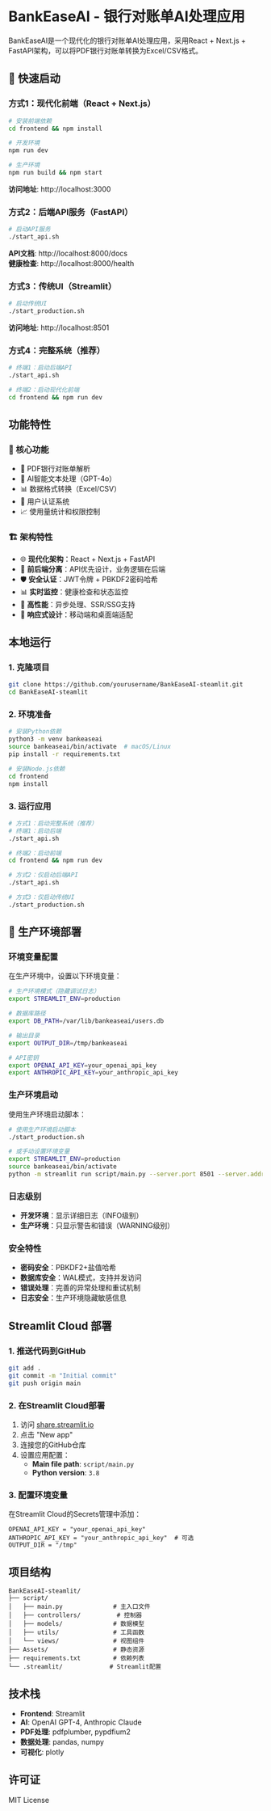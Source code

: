 # BankEaseAI - 银行对账单AI处理应用

BankEaseAI是一个现代化的银行对账单AI处理应用，采用React + Next.js + FastAPI架构，可以将PDF银行对账单转换为Excel/CSV格式。

## 🚀 快速启动

### 方式1：现代化前端（React + Next.js）
```bash
# 安装前端依赖
cd frontend && npm install

# 开发环境
npm run dev

# 生产环境
npm run build && npm start
```
**访问地址**: http://localhost:3000

### 方式2：后端API服务（FastAPI）
```bash
# 启动API服务
./start_api.sh
```
**API文档**: http://localhost:8000/docs  
**健康检查**: http://localhost:8000/health

### 方式3：传统UI（Streamlit）
```bash
# 启动传统UI
./start_production.sh
```
**访问地址**: http://localhost:8501

### 方式4：完整系统（推荐）
```bash
# 终端1：启动后端API
./start_api.sh

# 终端2：启动现代化前端
cd frontend && npm run dev
```

## 功能特性

### 🎯 核心功能
- 📄 PDF银行对账单解析
- 🤖 AI智能文本处理（GPT-4o）
- 📊 数据格式转换（Excel/CSV）
- 🔐 用户认证系统
- 📈 使用量统计和权限控制

### 🏗️ 架构特性
- 🌐 **现代化架构**：React + Next.js + FastAPI
- 🔄 **前后端分离**：API优先设计，业务逻辑在后端
- 🛡️ **安全认证**：JWT令牌 + PBKDF2密码哈希
- 📊 **实时监控**：健康检查和状态监控
- 🚀 **高性能**：异步处理、SSR/SSG支持
- 📱 **响应式设计**：移动端和桌面端适配

## 本地运行

### 1. 克隆项目
```bash
git clone https://github.com/yourusername/BankEaseAI-steamlit.git
cd BankEaseAI-steamlit
```

### 2. 环境准备
```bash
# 安装Python依赖
python3 -m venv bankeaseai
source bankeaseai/bin/activate  # macOS/Linux
pip install -r requirements.txt

# 安装Node.js依赖
cd frontend
npm install
```

### 3. 运行应用
```bash
# 方式1：启动完整系统（推荐）
# 终端1：启动后端
./start_api.sh

# 终端2：启动前端
cd frontend && npm run dev

# 方式2：仅启动后端API
./start_api.sh

# 方式3：仅启动传统UI
./start_production.sh
```

## 🚀 生产环境部署

### 环境变量配置

在生产环境中，设置以下环境变量：

```bash
# 生产环境模式（隐藏调试日志）
export STREAMLIT_ENV=production

# 数据库路径
export DB_PATH=/var/lib/bankeaseai/users.db

# 输出目录
export OUTPUT_DIR=/tmp/bankeaseai

# API密钥
export OPENAI_API_KEY=your_openai_api_key
export ANTHROPIC_API_KEY=your_anthropic_api_key
```

### 生产环境启动

使用生产环境启动脚本：

```bash
# 使用生产环境启动脚本
./start_production.sh

# 或手动设置环境变量
export STREAMLIT_ENV=production
source bankeaseai/bin/activate
python -m streamlit run script/main.py --server.port 8501 --server.address 0.0.0.0
```

### 日志级别

- **开发环境**：显示详细日志（INFO级别）
- **生产环境**：只显示警告和错误（WARNING级别）

### 安全特性

- **密码安全**：PBKDF2+盐值哈希
- **数据库安全**：WAL模式，支持并发访问
- **错误处理**：完善的异常处理和重试机制
- **日志安全**：生产环境隐藏敏感信息

## Streamlit Cloud 部署

### 1. 推送代码到GitHub
```bash
git add .
git commit -m "Initial commit"
git push origin main
```

### 2. 在Streamlit Cloud部署
1. 访问 [share.streamlit.io](https://share.streamlit.io)
2. 点击 "New app"
3. 连接您的GitHub仓库
4. 设置应用配置：
   - **Main file path**: `script/main.py`
   - **Python version**: `3.8`

### 3. 配置环境变量
在Streamlit Cloud的Secrets管理中添加：
```
OPENAI_API_KEY = "your_openai_api_key"
ANTHROPIC_API_KEY = "your_anthropic_api_key"  # 可选
OUTPUT_DIR = "/tmp"
```

## 项目结构

```
BankEaseAI-steamlit/
├── script/
│   ├── main.py              # 主入口文件
│   ├── controllers/          # 控制器
│   ├── models/              # 数据模型
│   ├── utils/               # 工具函数
│   └── views/               # 视图组件
├── Assets/                  # 静态资源
├── requirements.txt         # 依赖列表
└── .streamlit/             # Streamlit配置
```

## 技术栈

- **Frontend**: Streamlit
- **AI**: OpenAI GPT-4, Anthropic Claude
- **PDF处理**: pdfplumber, pypdfium2
- **数据处理**: pandas, numpy
- **可视化**: plotly

## 许可证

MIT License

